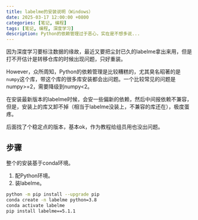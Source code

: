 ```yaml
---
title: labelme的安装说明（Windows）
date: 2025-03-17 12:00:00 +0800
categories: [笔记, 编程]
tags: [笔记, 编程, 深度学习]
description: Python的依赖管理过于恶心，实在是不想多说...
---
```


因为深度学习要标注数据的缘故，最近又要把尘封已久的labelme拿出来用，但是打不开估计是转移仓库的时候出现问题，只好重装。

However，众所周知，Python的依赖管理是比较糟糕的，尤其臭名昭著的是`numpy`这个库，带这个库的很多库安装都会出问题。一个比较常见的问题是numpy>=2，需要降级到numpy<2。

在安装最新版本的labelme时候，会安一些偏新的依赖，然后中间报依赖不兼容，但是，安装上的库又卸不掉（相当于labelme没装上，不兼容的库还在），极度蛋疼。

后面找了个稳定点的版本，基本ok，作为教程给组员用也没出问题。

## 步骤

整个的安装基于conda环境。

1. 配Python环境。
2. 装labelme。

```bash
python -m pip install --upgrade pip
conda create -n labelme python=3.8
conda activate labelme
pip install labelme==5.1.1
```